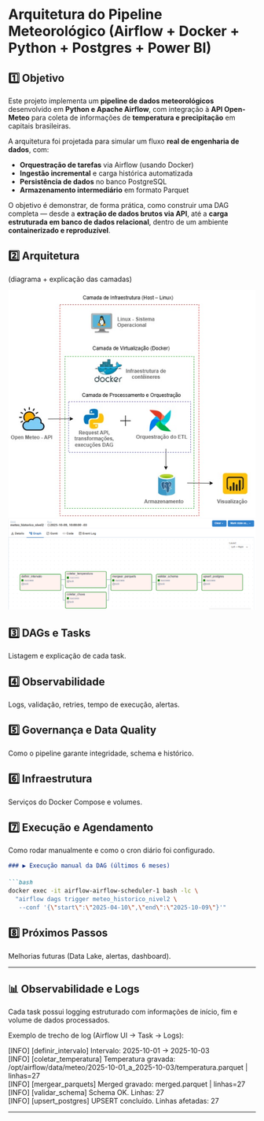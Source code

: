 # Arquitetura do Pipeline Meteorológico (Airflow + Docker + Python + Postgres + Power BI)


## 1️⃣ Objetivo

Este projeto implementa um **pipeline de dados meteorológicos** desenvolvido em **Python e Apache Airflow**, com integração à **API Open-Meteo** para coleta de informações de **temperatura e precipitação** em capitais brasileiras.

A arquitetura foi projetada para simular um fluxo **real de engenharia de dados**, com:
- **Orquestração de tarefas** via Airflow (usando Docker)
- **Ingestão incremental** e carga histórica automatizada
- **Persistência de dados** no banco PostgreSQL
- **Armazenamento intermediário** em formato Parquet

O objetivo é demonstrar, de forma prática, como construir uma DAG completa — desde a **extração de dados brutos via API**, até a **carga estruturada em banco de dados relacional**, dentro de um ambiente **containerizado e reproduzível**.


## 2️⃣ Arquitetura

(diagrama + explicação das camadas)

![Arquitetura](./img/Diagrama_proj.png)
![DAG](./img/diagrama_dag.png)



## 3️⃣ DAGs e Tasks
Listagem e explicação de cada task.

## 4️⃣ Observabilidade
Logs, validação, retries, tempo de execução, alertas.

## 5️⃣ Governança e Data Quality
Como o pipeline garante integridade, schema e histórico.

## 6️⃣ Infraestrutura
Serviços do Docker Compose e volumes.

## 7️⃣ Execução e Agendamento
Como rodar manualmente e como o cron diário foi configurado.

```markdown
### ▶️ Execução manual da DAG (últimos 6 meses)

```bash
docker exec -it airflow-airflow-scheduler-1 bash -lc \
  "airflow dags trigger meteo_historico_nivel2 \
   --conf '{\"start\":\"2025-04-10\",\"end\":\"2025-10-09\"}'"

```

## 8️⃣ Próximos Passos
Melhorias futuras (Data Lake, alertas, dashboard).


---

## 📊 Observabilidade e Logs

Cada task possui logging estruturado com informações de início, fim e volume de dados processados.

Exemplo de trecho de log (Airflow UI → Task → Logs):

[INFO] [definir_intervalo] Intervalo: 2025-10-01 → 2025-10-03  
[INFO] [coletar_temperatura] Temperatura gravada: /opt/airflow/data/meteo/2025-10-01_a_2025-10-03/temperatura.parquet | linhas=27  
[INFO] [mergear_parquets] Merged gravado: merged.parquet | linhas=27  
[INFO] [validar_schema] Schema OK. Linhas: 27  
[INFO] [upsert_postgres] UPSERT concluído. Linhas afetadas: 27

---